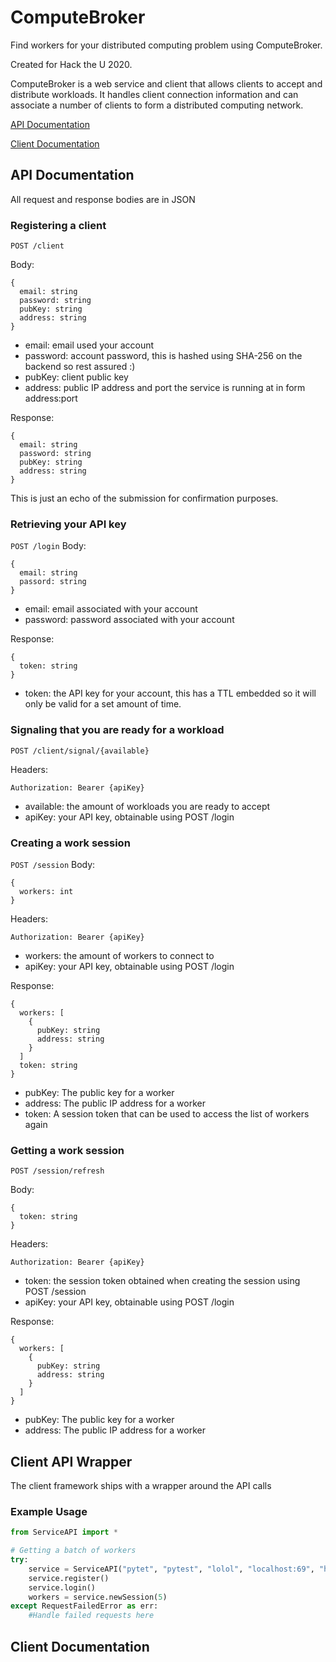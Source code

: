 # ComputeBroker
Find workers for your distributed computing problem using ComputeBroker.

Created for Hack the U 2020.

ComputeBroker is a web service and client that allows clients to accept and distribute workloads.
It handles client connection information and can associate a number of clients to form a distributed computing network.

[API Documentation](#api-documentation)

[Client Documentation](#client-documentation)

## API Documentation
All request and response bodies are in JSON
### Registering a client
```
POST /client
```
Body:
```
{
  email: string
  password: string
  pubKey: string
  address: string
}
```
* email: email used your account
* password: account password, this is hashed using SHA-256 on the backend so rest assured :)
* pubKey: client public key
* address: public IP address and port the service is running at in form address:port

Response:
```
{
  email: string
  password: string
  pubKey: string
  address: string
}
```
This is just an echo of the submission for confirmation purposes.
### Retrieving your API key
`POST /login`
Body:
```
{
  email: string
  passord: string
}
```
* email: email associated with your account
* password: password associated with your account

Response:
```
{
  token: string
}
```
* token: the API key for your account, this has a TTL embedded so it will only be valid for a set amount of time.

### Signaling that you are ready for a workload
```
POST /client/signal/{available}
```
Headers:
```
Authorization: Bearer {apiKey}
```
* available: the amount of workloads you are ready to accept
* apiKey: your API key, obtainable using POST /login

### Creating a work session
`POST /session`
Body:
```
{
  workers: int
}
```
Headers:
```
Authorization: Bearer {apiKey}
```
* workers: the amount of workers to connect to
* apiKey: your API key, obtainable using POST /login

Response:
```
{
  workers: [
    {
      pubKey: string
      address: string
    }
  ]
  token: string
}
```
* pubKey: The public key for a worker
* address: The public IP address for a worker
* token: A session token that can be used to access the list of workers again
### Getting a work session
```
POST /session/refresh
```
Body:
```
{
  token: string
}
```
Headers:
```
Authorization: Bearer {apiKey}
```
* token: the session token obtained when creating the session using POST /session
* apiKey: your API key, obtainable using POST /login

Response:
```
{
  workers: [
    {
      pubKey: string
      address: string
    }
  ]
}
```
* pubKey: The public key for a worker
* address: The public IP address for a worker

## Client API Wrapper
The client framework ships with a wrapper around the API calls

### Example Usage
```python
from ServiceAPI import *

# Getting a batch of workers
try:
    service = ServiceAPI("pytet", "pytest", "lolol", "localhost:69", "http://vps295572.vps.ovh.ca")
    service.register()
    service.login()
    workers = service.newSession(5)
except RequestFailedError as err:
    #Handle failed requests here

```

## Client Documentation

